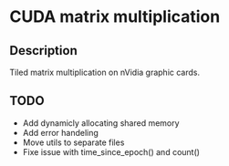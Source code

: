 # CUDA matrix multiplication

## Description
Tiled matrix multiplication on nVidia graphic cards.

## TODO
* Add dynamicly allocating shared memory
* Add error handeling
* Move utils to separate files
* Fixe issue with time_since_epoch() and count()
